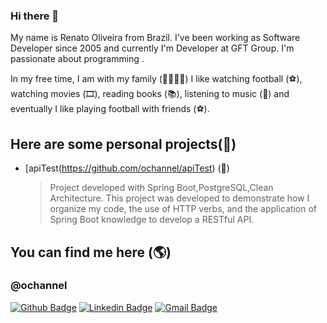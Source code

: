 ### Hi there 👋


My name is Renato Oliveira from Brazil. I've been working as Software Developer since 2005 and currently I'm Developer at GFT Group. I'm passionate about programming .

In my free time, I am with my family (👨‍👩‍👧‍👦) I like watching football (⚽️), watching movies (🎞️), reading books (📚), listening to music (🎵) and eventually I like playing football with friends (⚽️).


## Here are some personal projects(🎨)

- [apiTest(https://github.com/ochannel/apiTest) (🤖) 
	> Project  developed with Spring Boot,PostgreSQL,Clean Architecture. This project was developed to demonstrate how I organize my code, the use of HTTP verbs, and the application of Spring Boot knowledge to develop a RESTful API.


## You can find me here (🌎)
### @ochannel

[![Github Badge](https://camo.githubusercontent.com/e789c0c7d82366d21c19cd911c8737b7d6562e1e/68747470733a2f2f696d672e736869656c64732e696f2f62616467652f2d4769746875622d3030303f7374796c653d666c61742d737175617265266c6f676f3d476974687562266c6f676f436f6c6f723d7768697465266c696e6b3d68747470733a2f2f6769746875622e636f6d2f6c75636173676462)](https://github.com/ochannel)  [![Linkedin Badge](https://camo.githubusercontent.com/690733eed2d666fbb6b80a8534e5eda24197f5e0/68747470733a2f2f696d672e736869656c64732e696f2f62616467652f2d4c696e6b6564496e2d626c75653f7374796c653d666c61742d737175617265266c6f676f3d4c696e6b6564696e266c6f676f436f6c6f723d7768697465266c696e6b3d68747470733a2f2f7777772e6c696e6b6564696e2e636f6d2f696e2f6c756361732d62697474656e636f7572742f)](https://www.linkedin.com/in/renato-dos-santos-oliveira-09216082/)  [![Gmail Badge](https://camo.githubusercontent.com/2ddaca6465df34255a9431f5ebb85ca440d06625/68747470733a2f2f696d672e736869656c64732e696f2f62616467652f2d476d61696c2d6331343433383f7374796c653d666c61742d737175617265266c6f676f3d476d61696c266c6f676f436f6c6f723d7768697465266c696e6b3d6d61696c746f3a6c75636173676462697474656e636f75727440676d61696c2e636f6d)](mailto:renato.soliveira81@gmail.com)

